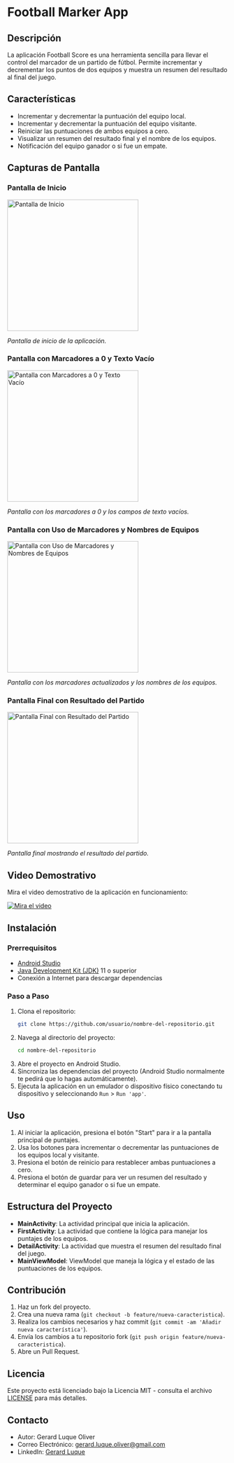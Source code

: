 # Football Marker App

## Descripción
La aplicación Football Score es una herramienta sencilla para llevar el control del marcador de un partido de fútbol. Permite incrementar y decrementar los puntos de dos equipos y muestra un resumen del resultado al final del juego.

## Características
- Incrementar y decrementar la puntuación del equipo local.
- Incrementar y decrementar la puntuación del equipo visitante.
- Reiniciar las puntuaciones de ambos equipos a cero.
- Visualizar un resumen del resultado final y el nombre de los equipos.
- Notificación del equipo ganador o si fue un empate.

## Capturas de Pantalla
### Pantalla de Inicio
<img src="img/pant1.png" alt="Pantalla de Inicio" width="300"/>

*Pantalla de inicio de la aplicación.*

### Pantalla con Marcadores a 0 y Texto Vacío
<img src="img/pant2.png" alt="Pantalla con Marcadores a 0 y Texto Vacío" width="300"/>

*Pantalla con los marcadores a 0 y los campos de texto vacíos.*

### Pantalla con Uso de Marcadores y Nombres de Equipos
<img src="img/pant2-1.png" alt="Pantalla con Uso de Marcadores y Nombres de Equipos" width="300"/>

*Pantalla con los marcadores actualizados y los nombres de los equipos.*

### Pantalla Final con Resultado del Partido
<img src="img/pant3.png" alt="Pantalla Final con Resultado del Partido" width="300"/>

*Pantalla final mostrando el resultado del partido.*

## Video Demostrativo
Mira el video demostrativo de la aplicación en funcionamiento:

[![Mira el video](https://img.youtube.com/vi/-ZKFKXapPP8/hqdefault.jpg)](https://www.youtube.com/watch?v=-ZKFKXapPP8)

## Instalación

### Prerrequisitos
- [Android Studio](https://developer.android.com/studio)
- [Java Development Kit (JDK)](https://www.oracle.com/java/technologies/javase-jdk11-downloads.html) 11 o superior
- Conexión a Internet para descargar dependencias

### Paso a Paso

1. Clona el repositorio:
    ```sh
    git clone https://github.com/usuario/nombre-del-repositorio.git
    ```
2. Navega al directorio del proyecto:
    ```sh
    cd nombre-del-repositorio
    ```
3. Abre el proyecto en Android Studio.
4. Sincroniza las dependencias del proyecto (Android Studio normalmente te pedirá que lo hagas automáticamente).
5. Ejecuta la aplicación en un emulador o dispositivo físico conectando tu dispositivo y seleccionando `Run` > `Run 'app'`.

## Uso
1. Al iniciar la aplicación, presiona el botón "Start" para ir a la pantalla principal de puntajes.
2. Usa los botones para incrementar o decrementar las puntuaciones de los equipos local y visitante.
3. Presiona el botón de reinicio para restablecer ambas puntuaciones a cero.
4. Presiona el botón de guardar para ver un resumen del resultado y determinar el equipo ganador o si fue un empate.

## Estructura del Proyecto
- **MainActivity**: La actividad principal que inicia la aplicación.
- **FirstActivity**: La actividad que contiene la lógica para manejar los puntajes de los equipos.
- **DetailActivity**: La actividad que muestra el resumen del resultado final del juego.
- **MainViewModel**: ViewModel que maneja la lógica y el estado de las puntuaciones de los equipos.

## Contribución
1. Haz un fork del proyecto.
2. Crea una nueva rama (`git checkout -b feature/nueva-caracteristica`).
3. Realiza los cambios necesarios y haz commit (`git commit -am 'Añadir nueva característica'`).
4. Envía los cambios a tu repositorio fork (`git push origin feature/nueva-caracteristica`).
5. Abre un Pull Request.

## Licencia
Este proyecto está licenciado bajo la Licencia MIT - consulta el archivo [LICENSE](LICENSE) para más detalles.

## Contacto
- Autor: Gerard Luque Oliver
- Correo Electrónico: [gerard.luque.oliver@gmail.com](mailto:gerard.luque.oliver@gmail.com)
- LinkedIn: [Gerard Luque](www.linkedin.com/in/gerardluque)

